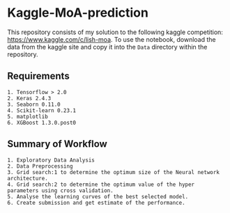 # Kaggle-MoA-prediction  

This repository consists of my solution to the following kaggle competition: https://www.kaggle.com/c/lish-moa. To use the notebook, download the data from the kaggle site and copy it into the `Data` directory within the repository. 


## Requirements 

```
1. Tensorflow > 2.0
2. Keras 2.4.3
3. Seaborn 0.11.0
4. Scikit-learn 0.23.1
5. matplotlib
6. XGBoost 1.3.0.post0
```

## Summary of Workflow

```
1. Exploratory Data Analysis
2. Data Preprocessing
3. Grid search:1 to determine the optimum size of the Neural network architecture. 
4. Grid search:2 to determine the optimum value of the hyper parameters using cross validation.
5. Analyse the learning curves of the best selected model.
6. Create submission and get estimate of the performance. 
```
